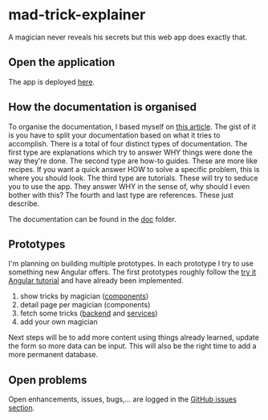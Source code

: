 # mad-trick-explainer

A magician never reveals his secrets but this web app does exactly that.

## Open the application

The app is deployed [here](https://mad-trick-explainer.web.app).

## How the documentation is organised

To organise the documentation, I based myself on [this article](https://documentation.divio.com/). The gist of it is you have to split your documentation based on what it tries to accomplish. There is a total of four distinct types of documentation. The first type are explanations which try to answer WHY things were done the way they're done. The second type are how-to guides. These are more like recipes. If you want a quick answer HOW to solve a specific problem, this is where you should look. The third type are tutorials. These will try to seduce you to use the app. They answer WHY in the sense of, why should I even bother with this? The fourth and last type are references. These just describe.

The documentation can be found in the [doc](/doc) folder.

## Prototypes

I'm planning on building multiple prototypes. In each prototype I try to use something new Angular offers. The first prototypes roughly follow the [try it Angular tutorial](https://angular.io/start) and have already been implemented.

1) show tricks by magician ([components](https://angular.io/guide/architecture-components))
2) detail page per magician (components)
3) fetch some tricks ([backend](https://angular.io/guide/http#setup-for-server-communication) and [services](https://angular.io/guide/architecture-services))
4) add your own magician

Next steps will be to add more content using things already learned, update the form so more data can be input. This will also be the right time to add a more permanent database.

## Open problems

Open enhancements, issues, bugs,... are logged in the [GitHub issues section](https://github.com/IsaacVerm/mad-trick-explainer/issues).



